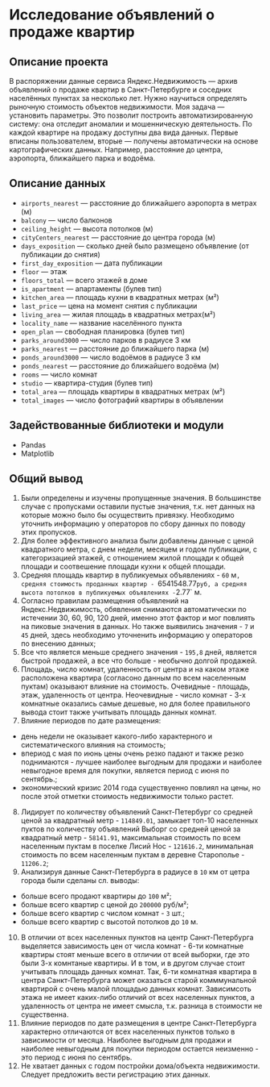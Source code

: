 # Исследование объявлений о продаже квартир

## Описание проекта
В распоряжении данные сервиса Яндекс.Недвижимость — архив объявлений о продаже квартир в Санкт-Петербурге и соседних населённых пунктах за несколько лет. Нужно научиться определять рыночную стоимость объектов недвижимости. Моя задача — установить параметры. Это позволит построить автоматизированную систему: она отследит аномалии и мошенническую деятельность.
По каждой квартире на продажу доступны два вида данных. Первые вписаны пользователем, вторые — получены автоматически на основе картографических данных. Например, расстояние до центра, аэропорта, ближайшего парка и водоёма.

## Описание данных

- `airports_nearest` — расстояние до ближайшего аэропорта в метрах (м)
- `balcony` — число балконов
- `ceiling_height` — высота потолков (м)
- `cityCenters_nearest` — расстояние до центра города (м)
- `days_exposition` — сколько дней было размещено объявление (от публикации до снятия)
- `first_day_exposition` — дата публикации
- `floor` — этаж
- `floors_total` — всего этажей в доме
- `is_apartment` — апартаменты (булев тип)
- `kitchen_area` — площадь кухни в квадратных метрах (м²)
- `last_price` — цена на момент снятия с публикации
- `living_area` — жилая площадь в квадратных метрах(м²)
- `locality_name` — название населённого пункта
- `open_plan` — свободная планировка (булев тип)
- `parks_around3000` — число парков в радиусе 3 км
- `parks_nearest` — расстояние до ближайшего парка (м)
- `ponds_around3000` — число водоёмов в радиусе 3 км
- `ponds_nearest` — расстояние до ближайшего водоёма (м)
- `rooms` — число комнат
- `studio` — квартира-студия (булев тип)
- `total_area` — площадь квартиры в квадратных метрах (м²)
- `total_images` — число фотографий квартиры в объявлении

## Задействованные библиотеки и модули
- Pandas
- Matplotlib

## Общий вывод
1. Были определены и изучены пропущенные значения. В большинстве случае с пропусками оставили пустые значения, т.к. нет данных на которые можно было бы осуществить привязку. Необходимо уточнить информацию у операторов по сбору данных по поводу этих пропусков.
2. Для более эффективного анализа были добавлены данные с ценой квадратного метра, с днем недели, месяцем и годом публикации, с категоризацией этажей, с отношением жилой площади к общей площади и соотвешение площади кухни к общей площади.
3. Средняя площадь квартир в публикуемых объявлениях - `60` м`, средняя стоимость проданных квартир - `6541548.77` руб, а средняя высота потолков в публикуемых объявлениях - `2.77` м.
4. Согласно правилам размещения объявлений на Яндекс.Недвижимость, обявления снимаются автоматически по истечении 30, 60, 90, 120 дней, именно этот фактор и мог повлиять на пиковые значения в данных. Но также выявились значения - `7` и `45` дней, здесь необходимо уточненить информацию у операторов по внесению данных;
5. Все что является меньше среднего значения - `195,8` дней, является быстрой продажей, а все что больше - необычно долгой продажей.
6. Площадь, число комнат, удаленность от центра и на каком этаже расположена квартира (согласоно данным по всем населенным пуктам) оказывают влияние на стоимость. Очевидные - площадь, этаж, удаленность от центра. Неочевидные - число комнат - 3-х комнатные оказались самые дешевые, но для более правильного вывода стоит также учитывать площадь данных комнат.
7. Влияние периодов по дате размещения:
- день недели не оказывает какого-либо характерного и систематического влияния на стоимость;
- впериод с мая по июнь цены очень резко падают и также резко поднимаются - лучшее наиболее выгодным для продажи и наиболее невыгодное время для покупки, является период с июня по сентябрь.;
- экономический кризис 2014 года существуенно повлиял на цены, но после этой отметки стоимость недвижимости только растет.
8. Лидирует по количеству объявлений Санкт-Петербург со средней ценой за квадратный метр - `114849.01`, замыкает топ-10 населенных пуктов по количеству объявлений Выборг со средней ценой за квадратный метр - `58141.91`, максимальная стоимость по всем населенным пуктам в поселке Лисий Нос - `121616.2`, минимальная стоимость по всем населенным пуктам в деревне Старополье - `11206.2`;
9. Анализируя данные Санкт-Петербурга в радиусе в `10` км от цетра города были сделаны сл. выводы:
- больше всего продают квартиры до `100` м²;
- больше всего квартир с ценой до `200000` руб/м²;
- больше всего квартир с числом комнат - `3` шт.;
- больше всего квартир с высотой потолков до `10` м.
10. В отличии от всех населенных пунктов на центр Санкт-Петербурга выделяется зависимость цен от числа комнат - 6-ти комнатные квартиры стоят меньше всего в отличии от всей выборки, где это были 3-х комнтаные квартиры. И в том, и в другом случае стоит учитывать площадь данных комнат. Так, 6-ти комнатная квартира в центра Санкт-Петербурга может оказаться старой комммунальной квартирой с очень малой площадью данных комнат. Зависимсоть этажа не имеет каких-либо отличий от всех населенных пунктов, а удаленность от центра не имеет смысла, т.к. разница в стоимости не существенна. 
11. Влияние периодов по дате размещения в центре Санкт-Петербурга характерно отличаются от всех населенных пунктов только в зависимости от месяца. Наиболее выгодным для продажи и наиболее невыгодным для покупки периодом остается неизменно - это период с июня по сентябрь.
12. Не хватает данных с годом постройки дома/объекта недвижимости. Следует предложить вести регистрацию этих данных.
